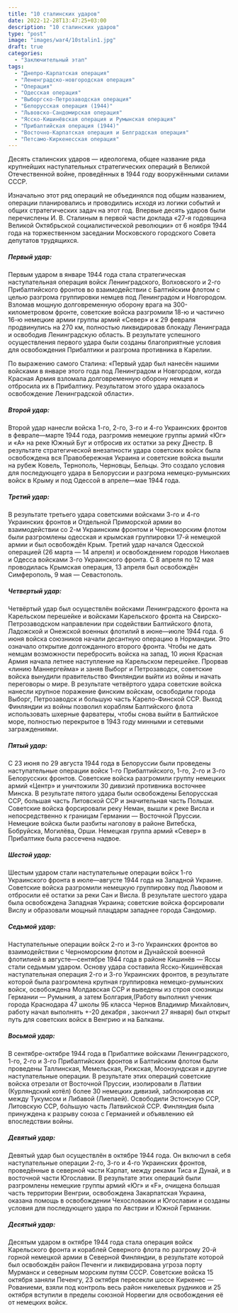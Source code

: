 ```yaml
---
title: "10 сталинских ударов"
date: 2022-12-28T13:47:25+03:00
description: "10 сталинских ударов"
type: "post"
image: "images/war4/10stalin1.jpg"
draft: true
categories:
  - "Заключительный этап"
tags:
  - "Днепро-Карпатская операция"
  - "Лененградско-новгородская операция"
  - "Операция"
  - "Одесская операция"
  - "Выборгско-Петрозаводская операция"
  - "Белорусская операция (1944)"
  - "Львовско-Сандомирская операция"
  - "Ясско-Кишинёвская операция и Румынская операция"
  - "Прибалтийская операция (1944)"
  - "Восточно-Карпатская операция и Белградская операция"
  - "Петсамо-Киркенесская операция"
---
```

Десять сталинских ударов — идеологема, общее название ряда крупнейших наступательных стратегических операций в Великой Отечественной войне, проведённых в 1944 году вооружёнными силами СССР.

Изначально этот ряд операций не объединялся под общим названием, операции планировались и проводились исходя из логики событий и общих стратегических задач на этот год. Впервые десять ударов были перечислены И. В. Сталиным в первой части доклада «27-я годовщина Великой Октябрьской социалистической революции» от 6 ноября 1944 года на торжественном заседании Московского городского Совета депутатов трудящихся.

##### Первый удар:

Первым ударом в январе 1944 года стала стратегическая наступательная операция войск Ленинградского, Волховского и 2-го Прибалтийского фронтов во взаимодействии с Балтийским флотом с целью разгрома группировки немцев под Ленинградом и Новгородом. Взломав мощную долговременную оборону врага на 300-километровом фронте, советские войска разгромили 18-ю и частично 16-ю немецкие армии группы армий «Север» и к 29 февраля продвинулись на 270 км, полностью ликвидировав блокаду Ленинграда и освободив Ленинградскую область. В результате успешного осуществления первого удара были созданы благоприятные условия для освобождения Прибалтики и разгрома противника в Карелии.

По выражению самого Сталина: «Первый удар был нанесён нашими войсками в январе этого года под Ленинградом и Новгородом, когда Красная Армия взломала долговременную оборону немцев и отбросила их в Прибалтику. Результатом этого удара оказалось освобождение Ленинградской области».

##### Второй удар:

Второй удар нанесли войска 1-го, 2-го, 3-го и 4-го Украинских фронтов в феврале—марте 1944 года, разгромив немецкие группы армий «Юг» и «A» на реке Южный Буг и отбросив их остатки за реку Днестр. В результате стратегической внезапности удара советских войск была освобождена вся Правобережная Украина и советские войска вышли на рубеж Ковель, Тернополь, Черновцы, Бельцы. Это создало условия для последующего удара в Белоруссии и разгрома немецко-румынских войск в Крыму и под Одессой в апреле—мае 1944 года.

##### Третий удар:

В результате третьего удара советскими войсками 3-го и 4-го Украинских фронтов и Отдельной Приморской армии во взаимодействии со 2-м Украинским фронтом и Черноморским флотом были разгромлены одесская и крымская группировки 17-й немецкой армии и был освобождён Крым. Третий удар начался Одесской операцией (26 марта — 14 апреля) и освобождением городов Николаев и Одесса войсками 3-го Украинского фронта. С 8 апреля по 12 мая проводилась Крымская операция, 13 апреля был освобождён Симферополь, 9 мая — Севастополь.

##### Четвертый удар:

Четвёртый удар был осуществлён войсками Ленинградского фронта на Карельском перешейке и войсками Карельского фронта на Свирско-Петрозаводском направлении при содействии Балтийского флота, Ладожской и Онежской военных флотилий в июне—июле 1944 года. 6 июня войска союзников начали десантную операцию в Нормандии. Это означало открытие долгожданного второго фронта. Чтобы не дать немцам возможности перебросить войска на запад, 10 июня Красная Армия начала летнее наступление на Карельском перешейке. Прорвав «линию Маннергейма» и заняв Выборг и Петрозаводск, советские войска вынудили правительство Финляндии выйти из войны и начать переговоры о мире. В результате четвёртого удара советские войска нанесли крупное поражение финским войскам, освободили города Выборг, Петрозаводск и большую часть Карело-Финской ССР. Выход Финляндии из войны позволил кораблям Балтийского флота использовать шхерные фарватеры, чтобы снова выйти в Балтийское море, полностью перекрытое в 1943 году минными и сетевыми заграждениями. 

##### Пятый удар:

С 23 июня по 29 августа 1944 года в Белоруссии были проведены наступательные операции войск 1-го Прибалтийского, 1-го, 2-го и 3-го Белорусских фронтов. Советские войска разгромили группу немецких армий «Центр» и уничтожили 30 дивизий противника восточнее Минска. В результате пятого удара были освобождены Белорусская ССР, большая часть Литовской ССР и значительная часть Польши. Советские войска форсировали реку Неман, вышли к реке Висла и непосредственно к границам Германии — Восточной Пруссии. Немецкие войска были разбиты наголову в районе Витебска, Бобруйска, Могилёва, Орши. Немецкая группа армий «Север» в Прибалтике была рассечена надвое.

##### Шестой удар:

Шестым ударом стали наступательные операции войск 1-го Украинского фронта в июле—августе 1944 года на Западной Украине. Советские войска разгромили немецкую группировку под Львовом и отбросили её остатки за реки Сан и Висла. В результате шестого удара была освобождена Западная Украина; советские войска форсировали Вислу и образовали мощный плацдарм западнее города Сандомир.

##### Седьмой удар:

Наступательные операции войск 2-го и 3-го Украинских фронтов во взаимодействии с Черноморским флотом и Дунайской военной флотилией в августе—сентябре 1944 года в районе Кишинёв — Яссы стали седьмым ударом. Основу удара составила Ясско-Кишинёвская наступательная операция 2-го и 3-го Украинских фронтов, в результате которой была разгромлена крупная группировка немецко-румынских войск, освобождена Молдавская ССР и выведены из строя союзницы Германии — Румыния, а затем Болгария,(Работу выполнил ученик города Краснодара 47 школы 9Б класса Чернов Владимир Михайлович, работу начал выполнять +-20 декабря , закончил 27 января) был открыт путь для советских войск в Венгрию и на Балканы.

##### Восьмой удар:

В сентябре-октябре 1944 года в Прибалтике войсками Ленинградского, 1-го, 2-го и 3-го Прибалтийских фронтов и Балтийским флотом были проведены Таллинская, Мемельская, Рижская, Моонзундская и другие наступательные операции. В результате этих операций советские войска отрезали от Восточной Пруссии, изолировали в Латвии (Курляндский котёл) более 30 немецких дивизий, заблокировав их между Тукумсом и Либавой (Лиепаей). Освободили Эстонскую ССР, Литовскую ССР, бо́льшую часть Латвийской ССР. Финляндия была принуждена к разрыву союза с Германией и объявлению ей впоследствии войны.

##### Девятый удар:

Девятый удар был осуществлён в октябре 1944 года. Он включил в себя наступательные операции 2-го, 3-го и 4-го Украинских фронтов, проведённые в северной части Карпат, между реками Тиса и Дунай, и в восточной части Югославии. В результате этих операций были разгромлены немецкие группы армий «Юг» и «F», очищена большая часть территории Венгрии, освобождена Закарпатская Украина, оказана помощь в освобождении Чехословакии и Югославии и созданы условия для последующего удара по Австрии и Южной Германии.

##### Десятый удар:

Десятым ударом в октябре 1944 года стала операция войск Карельского фронта и кораблей Северного флота по разгрому 20-й горной немецкой армии в Северной Финляндии, в результате которой был освобождён район Печенги и ликвидирована угроза порту Мурманск и северным морским путям СССР. Советские войска 15 октября заняли Печенгу, 23 октября пересекли шоссе Киркенес — Рованиеми, взяли под контроль весь район никелевых рудников и 25 октября вступили в пределы союзной Норвегии для освобождения её от немецких войск.
